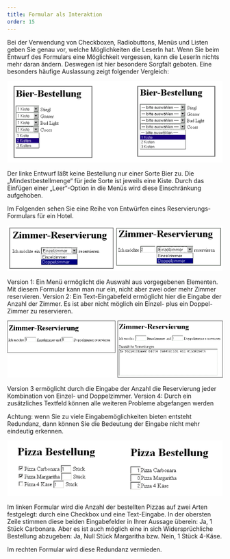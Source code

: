 ```yaml
---
title: Formular als Interaktion
order: 15
---
```


Bei der Verwendung von Checkboxen, Radiobuttons, Menüs und Listen geben Sie genau vor, welche Möglichkeiten die LeserIn hat.  Wenn Sie beim Entwurf des Formulars eine Möglichkeit vergessen, kann die LeserIn nichts mehr daran ändern. Deswegen ist hier besondere Sorgfalt geboten. Eine besonders häufige Auslassung zeigt folgender Vergleich:

![Zwei Entwürfe für ein Bier-Bestell-Formular](/images/bier.png)

Der linke Entwurf läßt keine Bestellung nur einer Sorte Bier zu. Die „Mindestbestellmenge“ für jede Sorte ist jeweils eine Kiste.  Durch das Einfügen einer „Leer“-Option in die Menüs wird diese Einschränkung aufgehoben.

Im Folgenden sehen Sie eine Reihe von Entwürfen eines Reservierungs-Formulars für ein Hotel.

![Zwei Entwürfe für ein Formular zur Zimmer-Reservierung](/images/zimmer.png)

Version 1: Ein Menü ermöglicht die Auswahl aus vorgegebenen Elementen.  Mit diesem Formular kann man nur ein, nicht aber zwei oder mehr Zimmer reservieren.  Version 2: Ein Text-Eingabefeld ermöglicht hier die Eingabe der Anzahl der Zimmer.  Es ist aber nicht möglich ein Einzel- plus ein Doppel-Zimmer zu reservieren.


![Zwei weitere Entwürfe für ein Formular zur Zimmer-Reservierung](/images/zimmer-2.png)

Version 3 ermöglicht durch die Eingabe der Anzahl die Reservierung jeder Kombination von Einzel- und Doppelzimmer. Version 4: Durch ein zusätzliches Textfeld können alle weiteren Probleme abgefangen werden


Achtung: wenn Sie zu viele Eingabemöglichkeiten bieten entsteht Redundanz, dann können Sie die Bedeutung der Eingabe nicht mehr eindeutig erkennen.

                 
![Abbildung 47: Redundanz im Formular](/images/image221.png)

Im linken Formular wird die Anzahl der bestellten Pizzas auf zwei Arten festgelegt: durch eine Checkbox und eine Text-Eingabe. In der obersten Zeile stimmen diese beiden Eingabefelder in Ihrer Aussage überein: Ja, 1 Stück Carbonara. Aber es ist auch möglich eine in sich Widersprüchliche Bestellung abzugeben:  Ja, Null Stück Margaritha bzw. Nein, 1 Stück 4-Käse.

Im rechten Formular wird diese Redundanz vermieden.


